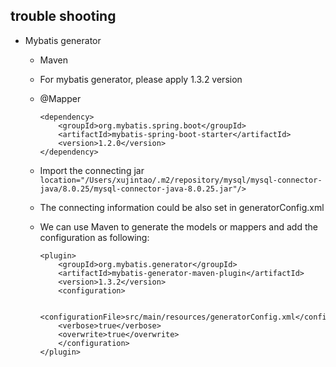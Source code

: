 ## trouble shooting

  
- Mybatis generator
  - Maven
  - For mybatis generator, please apply 1.3.2 version
  - @Mapper
    <!--缺少此jar包，导致@Mapper注解无效-->
        <dependency>
            <groupId>org.mybatis.spring.boot</groupId>
            <artifactId>mybatis-spring-boot-starter</artifactId>
            <version>1.2.0</version>
        </dependency>
  - Import the connecting jar
    `
    location="/Users/xujintao/.m2/repository/mysql/mysql-connector-java/8.0.25/mysql-connector-java-8.0.25.jar"/>`
    
  - The connecting information could be also set in generatorConfig.xml
    
  - We can use Maven to generate the models or mappers and add the configuration as following:
   
        <plugin>
            <groupId>org.mybatis.generator</groupId>
            <artifactId>mybatis-generator-maven-plugin</artifactId>
            <version>1.3.2</version>
            <configuration>
           
            <configurationFile>src/main/resources/generatorConfig.xml</configurationFile>
            <verbose>true</verbose>
            <overwrite>true</overwrite>
            </configuration>
        </plugin>